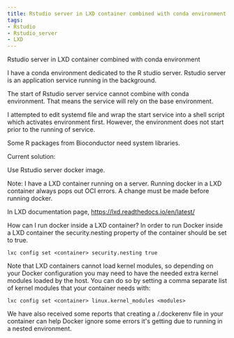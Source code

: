 ```yaml
---
title: Rstudio server in LXD container combined with conda environment
tags:
- Rstudio
- Rstudio_server
- LXD
---
```


Rstudio server in LXD container combined with conda environment

I have a conda environment dedicated to the R studio server. Rstudio server is an application service running in the background. 

The start of Rstudio server service cannot combine with conda environment. That means the service will rely on the base environment. 

I attempted to edit systemd file and wrap the start service into a shell script which activates environment first. However, the environment does not start prior to the running of service.

Some R packages from Bioconductor need system libraries. 


Current solution:

Use Rstudio server docker image.

Note:
I have a LXD container running on a server.
Running docker in a LXD container always pops out OCI errors. A change must be made before running docker.

In LXD documentation page, https://lxd.readthedocs.io/en/latest/

How can I run docker inside a LXD container?
In order to run Docker inside a LXD container the security.nesting property of the container should be set to true. 
```
lxc config set <container> security.nesting true
```

Note that LXD containers cannot load kernel modules, so depending on your Docker configuration you may need to have the needed extra kernel modules loaded by the host.
You can do so by setting a comma separate list of kernel modules that your container needs with:
```
lxc config set <container> linux.kernel_modules <modules>
```
We have also received some reports that creating a /.dockerenv file in your container can help Docker ignore some errors it's getting due to running in a nested environment.
